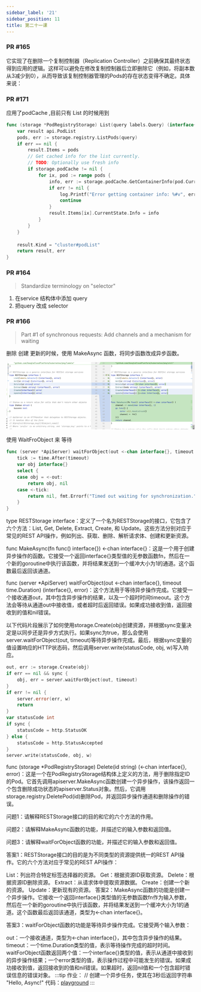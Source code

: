 ```yaml
---
sidebar_label: '21'
sidebar_position: 11
title: 第二十一课
---
```


### PR #165
它实现了在删除一个复制控制器（Replication Controller）之前确保其最终状态得到应用的逻辑。这样可以避免在修改复制控制器后立即删除它（例如，将副本数从3减少到0），从而导致该复制控制器管理的Pods的存在状态变得不确定。具体来说：

### PR #171
应用了podCache ,目前只有 List 的时候用到
```go
func (storage *PodRegistryStorage) List(query labels.Query) (interface{}, error) {
	var result api.PodList
	pods, err := storage.registry.ListPods(query)
	if err == nil {
		result.Items = pods
		// Get cached info for the list currently.
		// TODO: Optionally use fresh info
		if storage.podCache != nil {
			for ix, pod := range pods {
				info, err := storage.podCache.GetContainerInfo(pod.CurrentState.Host, pod.ID)
				if err != nil {
					log.Printf("Error getting container info: %#v", err)
					continue
				}
				result.Items[ix].CurrentState.Info = info
			}
		}
	}

	result.Kind = "cluster#podList"
	return result, err
}
```

### PR #164
> Standardize terminology on "selector"

1. 在service 结构体中添加 query
2. 把query 改成 selector

### PR #166
> Part #1 of synchronous requests: Add channels and a mechanism for waiting

删除 创建 更新的时候，使用 MakeAsync 函数，将同步函数改成异步函数。 


![](https://raw.githubusercontent.com/mouuii/picture/master/%E6%88%AA%E5%B1%8F2023-05-03%20%E4%B8%8B%E5%8D%881.50.09.png)

使用 WaitFroObject 来 等待

```go
func (server *ApiServer) waitForObject(out <-chan interface{}, timeout time.Duration) (interface{}, error) {
	tick := time.After(timeout)
	var obj interface{}
	select {
	case obj = <-out:
		return obj, nil
	case <-tick:
		return nil, fmt.Errorf("Timed out waiting for synchronization.")
	}
}
```

type RESTStorage interface：定义了一个名为RESTStorage的接口，它包含了六个方法：List, Get, Delete, Extract, Create, 和 Update。这些方法分别对应于常见的REST API操作，例如列出、获取、删除、解析请求体、创建和更新资源。

func MakeAsync(fn func() interface{}) <-chan interface{}：这是一个用于创建异步操作的函数。它接受一个返回interface{}类型值的无参数函数fn，然后在一个新的goroutine中执行该函数，并将结果发送到一个缓冲大小为1的通道。这个函数最后返回该通道。

func (server *ApiServer) waitForObject(out <-chan interface{}, timeout time.Duration) (interface{}, error)：这个方法用于等待异步操作完成。它接受一个接收通道out，其中包含异步操作的结果，以及一个超时时间timeout。这个方法会等待从通道out中接收值，或者超时后返回错误。如果成功接收到值，返回接收到的值和nil错误。

以下代码片段展示了如何使用storage.Create(obj)创建资源，并根据sync变量决定是以同步还是异步方式执行。如果sync为true，那么会使用server.waitForObject(out, timeout)等待异步操作完成。最后，根据sync变量的值设置响应的HTTP状态码，然后调用server.write(statusCode, obj, w)写入响应。

```go
out, err := storage.Create(obj)
if err == nil && sync {
	obj, err = server.waitForObject(out, timeout)
}
if err != nil {
	server.error(err, w)
	return
}
var statusCode int
if sync {
	statusCode = http.StatusOK
} else {
	statusCode = http.StatusAccepted
}
server.write(statusCode, obj, w)

```

func (storage *PodRegistryStorage) Delete(id string) (<-chan interface{}, error)：这是一个在PodRegistryStorage结构体上定义的方法，用于删除指定ID的Pod。它首先调用apiserver.MakeAsync函数创建一个异步操作，该操作返回一个包含删除成功状态的apiserver.Status对象。然后，它调用storage.registry.DeletePod(id)删除Pod，并返回异步操作通道和删除操作的错误。


问题1：请解释RESTStorage接口的目的和它的六个方法的作用。

问题2：请解释MakeAsync函数的功能，并描述它的输入参数和返回值。

问题3：请解释waitForObject函数的功能，并描述它的输入参数和返回值。

答案1：RESTStorage接口的目的是为不同类型的资源提供统一的REST API操作。它的六个方法对应于常见的REST API操作：

List：列出符合特定标签选择器的资源。
Get：根据资源ID获取资源。
Delete：根据资源ID删除资源。
Extract：从请求体中提取资源数据。
Create：创建一个新的资源。
Update：更新现有的资源。
答案2：MakeAsync函数的功能是创建一个异步操作。它接收一个返回interface{}类型值的无参数函数fn作为输入参数，然后在一个新的goroutine中执行该函数，并将结果发送到一个缓冲大小为1的通道。这个函数最后返回该通道，类型为<-chan interface{}。

答案3：waitForObject函数的功能是等待异步操作完成。它接受两个输入参数：

out：一个接收通道，类型为<-chan interface{}，其中包含异步操作的结果。
timeout：一个time.Duration类型的值，表示等待操作完成的超时时间。
waitForObject函数返回两个值：一个interface{}类型的值，表示从通道中接收到的异步操作结果；一个error类型的值，表示操作过程中可能发生的错误。如果成功接收到值，返回接收到的值和nil错误。如果超时，返回nil值和一个包含超时错误信息的错误对象。
:::tip
作业： // 创建一个异步任务，使其在3秒后返回字符串 "Hello, Async!"
代码：[playground](https://go.dev/play/p/WzQ3N3kRgJR)
:::
